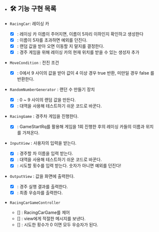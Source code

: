 * ## 🛠 기능 구현 목록

* `RacingCar`: 레이싱 카
    * [x] : 레이싱 카 이름이 주어지면, 이름이 5자리 이하인지 확인하고 생성한다
    * [x] : 이름이 5자를 초과하면 예외를 던진다.
    * [x] : 랜덤 값을 받아 오면 이동할 지 말지를 결정한다.
    * [x] : 경주 게임을 위해 레이싱 카의 현재 위치를 받을 수 있는 생성자 추가

* `MoveCondition` : 전진 조건
    * [x] : 0에서 9 사이의 값을 받아 값이 4 이상 경우 true 반환, 미만일 경우 false 를 반환한다.

* `RandomNumberGenerator` : 랜던 수 만들기 장치
    * [x] : 0 ~ 9 사이의 랜덤 값을 만든다.
    * [x] : 대역을 사용해 테스트하기 쉬운 코드로 바꾼다.

* `RacingGame` : 경주차 게임을 진행한다.
    * [x] : GameStartRq를 활용해 게임을 1회 진행한 후의 레이싱 카들의 이름과 위치를 가져온다.

* `InputView` : 사용자의 입력을 받는다.
    * [x] : 경주할 차 이름을 입력 받는다.
    * [x] : 대역을 사용해 테스트하기 쉬운 코드로 바꾼다.
    * [x] : 시도할 횟수를 입력 받는다. 숫자가 아니면 예외를 던진다!

* `OutputView` : 값을 화면에 출력한다.
    * [x] : 경주 실행 결과를 출력한다.
    * [x] : 최종 우승자를 출력한다.

* `RacingCarGameController` 
    * [] : RacingCarGame를 제어
    * [] : view에게 적절한 메시지를 보낸다.
    * [] : 시도한 횟수가 0 이면 모두 우승자가 된다.